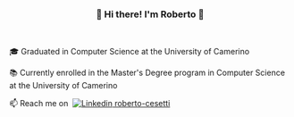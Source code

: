 <h3 align="center">
👋&nbsp;Hi there! I'm Roberto&nbsp;👋
</h3><br>

🎓 Graduated in Computer Science at the University of Camerino<br>

📚 Currently enrolled in the Master's Degree program in Computer Science at the University of Camerino<br>

📫 Reach me on&nbsp;&nbsp;[![Linkedin](https://i.stack.imgur.com/gVE0j.png) roberto-cesetti](https://www.linkedin.com/in/roberto-cesetti/)<br>
